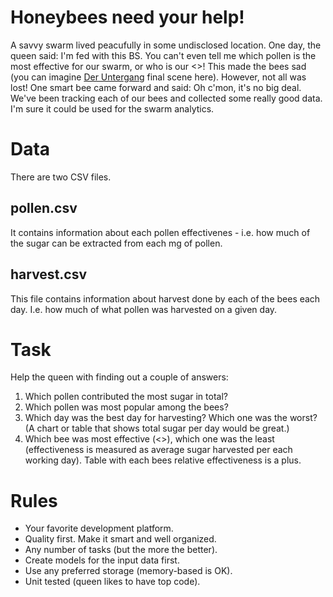 # Honeybees need your help!
A savvy swarm lived peacufully in some undisclosed location. One day, the queen said:
    I'm fed with this BS. You can't even tell me which pollen is the most effective for our swarm, or who is our <<udarnik>>!
This made the bees sad (you can imagine [Der Untergang](http://en.wikipedia.org/wiki/Downfall_(2004_film)) final scene here). However, not all was lost! One smart bee came forward and said:
    Oh c'mon, it's no big deal. We've been tracking each of our bees and collected some really good data. I'm sure it could be used for the swarm analytics. 
# Data
There are two CSV files. 
## pollen.csv
It contains information about each pollen effectivenes - i.e. how much of the sugar can be extracted from each mg of pollen.
## harvest.csv
This file contains information about harvest done by each of the bees each day. I.e. how much of what pollen was harvested on a given day.
# Task
Help the queen with finding out a couple of answers:
1. Which pollen contributed the most sugar in total?
2. Which pollen was most popular among the bees?
3. Which day was the best day for harvesting? Which one was the worst? (A chart or table that shows total sugar per day would be great.)
4. Which bee was most effective (<<udarnik>>), which one was the least (effectiveness is measured as average sugar harvested per each working day). Table with each bees relative effectiveness is a plus.
  
# Rules
* Your favorite development platform.
* Quality first. Make it smart and well organized.
* Any number of tasks (but the more the better).
* Create models for the input data first.
* Use any preferred storage (memory-based is OK).
* Unit tested (queen likes to have top code).
